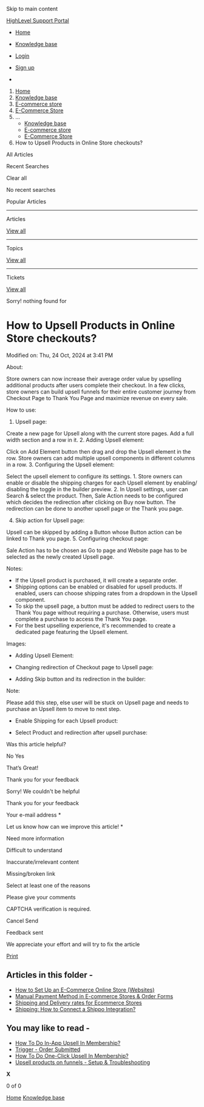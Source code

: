 Skip to main content

[ HighLevel Support Portal ](https://help.gohighlevel.com)

  * [ Home ](/support/home)
  * [ Knowledge base ](/support/solutions)

  * [Login](/support/login)
  * [Sign up](/support/signup)
  * 

  1. [Home](/support/home)
  2. [Knowledge base](/support/solutions)
  3. [E-commerce store](/support/solutions/155000000059)
  4. [E-Commerce Store](/support/solutions/folders/155000000182)
  5. ... 
     * [Knowledge base](/support/solutions)
     * [E-commerce store](/support/solutions/155000000059)
     * [E-Commerce Store](/support/solutions/folders/155000000182)
  6. How to Upsell Products in Online Store checkouts?

All  Articles 

Recent Searches

Clear all

No recent searches

Popular Articles

* * *

Articles

[View all](/support/search/solutions)

* * *

Topics

[View all](/support/search/topics)

* * *

Tickets

[View all](/support/search/tickets)

Sorry! nothing found for   

# How to Upsell Products in Online Store checkouts?

Modified on: Thu, 24 Oct, 2024 at 3:41 PM

About:

Store owners can now increase their average order value by upselling additional products after users complete their checkout. In a few clicks, store owners can build upsell funnels for their entire customer journey from Checkout Page to Thank You Page and maximize revenue on every sale.

How to use:

  1. Upsell page:

 Create a new page for Upsell along with the current store pages. Add a full width section and a row in it.
  2. Adding Upsell element:

 Click on Add Element button then drag and drop the Upsell element in the row. Store owners can add multiple upsell components in different columns in a row.
  3. Configuring the Upsell element:

 Select the upsell element to configure its settings.
    1. Store owners can enable or disable the shipping charges for each Upsell element by enabling/ disabling the toggle in the builder preview.
    2. In Upsell settings, user can Search & select the product. Then, Sale Action needs to be configured which decides the redirection after clicking on Buy now button. The redirection can be done to another upsell page or the Thank you page.

  4. Skip action for Upsell page: 

Upsell can be skipped by adding a Button whose Button action can be linked to Thank you page.
  5. Configuring checkout page: 

Sale Action has to be chosen as Go to page and Website page has to be selected as the newly created Upsell page.

Notes:

  * If the Upsell product is purchased, it will create a separate order.
  * Shipping options can be enabled or disabled for upsell products. If enabled, users can choose shipping rates from a dropdown in the Upsell component.
  * To skip the upsell page, a button must be added to redirect users to the Thank You page without requiring a purchase. Otherwise, users must complete a purchase to access the Thank You page.
  * For the best upselling experience, it's recommended to create a dedicated page featuring the Upsell element.

Images:

  * Adding Upsell Element:

  * Changing redirection of Checkout page to Upsell page:

  * Adding Skip button and its redirection in the builder:

Note:

Please add this step, else user will be stuck on Upsell page and needs to purchase an Upsell item to move to next step.

  * Enable Shipping for each Upsell product:

  * Select Product and redirection after upsell purchase:

Was this article helpful?

No  Yes 

That’s Great!

Thank you for your feedback

Sorry! We couldn't be helpful

Thank you for your feedback

Your e-mail address *

Let us know how can we improve this article! *

Need more information 

Difficult to understand 

Inaccurate/irrelevant content 

Missing/broken link 

Select at least one of the reasons 

Please give your comments 

CAPTCHA verification is required. 

Cancel  Send 

Feedback sent

We appreciate your effort and will try to fix the article

[Print](javascript:print\(\))

## Articles in this folder -

  * [How to Set Up an E-Commerce Online Store (Websites)](/support/solutions/articles/155000001157-how-to-set-up-an-e-commerce-online-store-websites-)
  * [Manual Payment Method in E-commerce Stores & Order Forms](/support/solutions/articles/155000002897-manual-payment-method-in-e-commerce-stores-order-forms)
  * [Shipping and Delivery rates for Ecommerce Stores](/support/solutions/articles/155000002842-shipping-and-delivery-rates-for-ecommerce-stores)
  * [Shipping: How to Connect a Shippo Integration?](/support/solutions/articles/155000003109-shipping-how-to-connect-a-shippo-integration-)

## You may like to read -

  * [How To Do In-App Upsell In Membership?](/support/solutions/articles/48001217227-how-to-do-in-app-upsell-in-membership-)
  * [Trigger - Order Submitted](/support/solutions/articles/155000003535-trigger-order-submitted)
  * [How To Do One-Click Upsell In Membership?](/support/solutions/articles/48001213776-how-to-do-one-click-upsell-in-membership-)
  * [Upsell products on funnels - Setup & Troubleshooting](/support/solutions/articles/48001162741-upsell-products-on-funnels-setup-troubleshooting)

**X**

0 of 0 []()

[Home](/support/home) [Knowledge base](/support/solutions)
